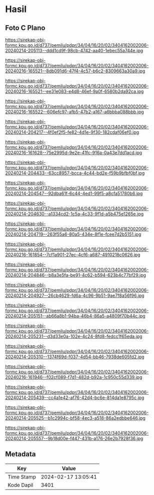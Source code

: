 # Hasil

## Foto C Plano

https://sirekap-obj-formc.kpu.go.id/d737/pemilu/pdpr/34/04/16/20/02/3404162002006-20240214-205113--ddd1cd9f-98cb-4742-aa40-1ebec55a744e.jpg

https://sirekap-obj-formc.kpu.go.id/d737/pemilu/pdpr/34/04/16/20/02/3404162002006-20240216-165521--8db091d6-47f4-4c57-b6c2-8309663a30a9.jpg

https://sirekap-obj-formc.kpu.go.id/d737/pemilu/pdpr/34/04/16/20/02/3404162002006-20240216-165521--ee31e083-e4d8-46ef-9a0f-6580b2da92ca.jpg

https://sirekap-obj-formc.kpu.go.id/d737/pemilu/pdpr/34/04/16/20/02/3404162002006-20240216-165522--606efc97-afb5-47b2-a167-a6bbba088bbb.jpg

https://sirekap-obj-formc.kpu.go.id/d737/pemilu/pdpr/34/04/16/20/02/3404162002006-20240214-204217--4f0ef2f5-fe82-4d1e-9f30-182cdaf06ef0.jpg

https://sirekap-obj-formc.kpu.go.id/d737/pemilu/pdpr/34/04/16/20/02/3404162002006-20240216-161628--75e2995d-9e2e-41fc-916a-0a43e7dd1acd.jpg

https://sirekap-obj-formc.kpu.go.id/d737/pemilu/pdpr/34/04/16/20/02/3404162002006-20240214-204433--63cc8957-bcca-4c44-bd2e-f59b9bfbf0bf.jpg

https://sirekap-obj-formc.kpu.go.id/d737/pemilu/pdpr/34/04/16/20/02/3404162002006-20240214-204547--92dba61f-6c44-4ed1-99f5-a8cfa51780b6.jpg

https://sirekap-obj-formc.kpu.go.id/d737/pemilu/pdpr/34/04/16/20/02/3404162002006-20240214-204630--a1334cd2-1c5a-4c33-9f1d-a5b475e1265e.jpg

https://sirekap-obj-formc.kpu.go.id/d737/pemilu/pdpr/34/04/16/20/02/3404162002006-20240214-204719--263f55a6-80a5-434e-8f1e-fcee7d2b5151.jpg

https://sirekap-obj-formc.kpu.go.id/d737/pemilu/pdpr/34/04/16/20/02/3404162002006-20240216-161854--7cf1a901-27ec-4cf6-a687-4910218c0626.jpg

https://sirekap-obj-formc.kpu.go.id/d737/pemilu/pdpr/34/04/16/20/02/3404162002006-20240214-204846--b8a3e5fa-be91-4c62-b594-623b4c77bf29.jpg

https://sirekap-obj-formc.kpu.go.id/d737/pemilu/pdpr/34/04/16/20/02/3404162002006-20240214-204927--26cb4629-fd6a-4c96-9b51-9ae7f8a56f96.jpg

https://sirekap-obj-formc.kpu.go.id/d737/pemilu/pdpr/34/04/16/20/02/3404162002006-20240214-205151--ab66a8b1-94ba-46b4-86a5-a4809f70b44c.jpg

https://sirekap-obj-formc.kpu.go.id/d737/pemilu/pdpr/34/04/16/20/02/3404162002006-20240214-205231--d3d33e0a-102e-4c24-8fd8-fedcc1f65eda.jpg

https://sirekap-obj-formc.kpu.go.id/d737/pemilu/pdpr/34/04/16/20/02/3404162002006-20240214-205310--1374f69d-f037-4d54-bb46-7938de605fd2.jpg

https://sirekap-obj-formc.kpu.go.id/d737/pemilu/pdpr/34/04/16/20/02/3404162002006-20240216-161946--f02cf089-f7d1-482d-b92a-1c950c55d339.jpg

https://sirekap-obj-formc.kpu.go.id/d737/pemilu/pdpr/34/04/16/20/02/3404162002006-20240214-205439--cc4a1e42-af76-42d4-bc6e-814da1e8795c.jpg

https://sirekap-obj-formc.kpu.go.id/d737/pemilu/pdpr/34/04/16/20/02/3404162002006-20240214-205525--b1c2994c-bf58-4ec3-a518-86a2edbbe646.jpg

https://sirekap-obj-formc.kpu.go.id/d737/pemilu/pdpr/34/04/16/20/02/3404162002006-20240214-205557--9b18d00e-f447-431b-a176-26e2b7928f36.jpg


## Metadata

| Key        | Value               |
| ---------- | ------------------- |
| Time Stamp | 2024-02-17 13:05:41 |
| Kode Dapil | 3401                |



